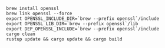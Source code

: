     brew install openssl
    brew link openssl --force
    export OPENSSL_INCLUDE_DIR=`brew --prefix openssl`/include
    export OPENSSL_LIB_DIR=`brew --prefix openssl`/lib
    export DEP_OPENSSL_INCLUDE=`brew --prefix openssl`/include
    cargo clean
    rustup update && cargo update && cargo build